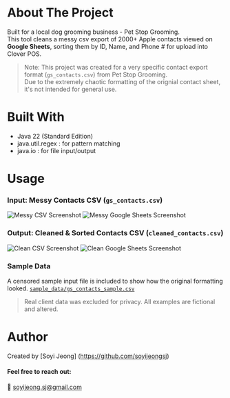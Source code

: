 # About The Project
Built for a local dog grooming business - Pet Stop Grooming.  
This tool cleans a messy csv export of 2000+ Apple contacts viewed on **Google Sheets**, sorting them by ID, Name, and Phone # for upload into Clover POS.


> Note: This project was created for a very specific contact export format (`gs_contacts.csv`) from Pet Stop Grooming.  
> Due to the extremely chaotic formatting of the orignial contact sheet, it's not intended for general use.

# Built With
- Java 22 (Standard Edition)
- java.util.regex : for pattern matching
- java.io : for file input/output

# Usage
### Input: Messy Contacts CSV (`gs_contacts.csv`)
![Messy CSV Screenshot](images/input_sample.png)
![Messy Google Sheets Screenshot](images/input_gs_sample.png)
### Output: Cleaned & Sorted Contacts CSV (`cleaned_contacts.csv`)
![Clean CSV Screenshot](images/output_sample.png)
![Clean Google Sheets Screenshot](images/output_gs_sample.png)
### Sample Data
A censored sample input file is included to show how the original formatting looked.
[`sample_data/gs_contacts_sample.csv`](/sample_data/gs_contacts_sample.csv)

> Real client data was excluded for privacy. All examples are fictional and altered.

# Author
Created by [Soyi Jeong] (https://github.com/soyijeongsj)  
#### Feel free to reach out:  
📧 soyijeong.sj@gmail.com<br>




